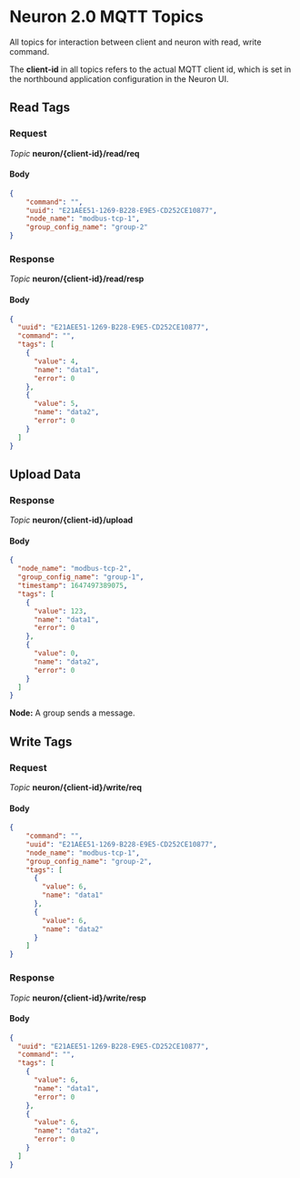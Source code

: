 # Neuron 2.0 MQTT Topics

All topics for interaction between client and neuron with read, write command.

The **client-id** in all topics refers to the actual MQTT client id, which is set in the northbound application configuration in the Neuron UI.

## Read Tags

### Request

*Topic*  **neuron/{client-id}/read/req**

#### Body

```json
{
    "command": "",
    "uuid": "E21AEE51-1269-B228-E9E5-CD252CE10877",
    "node_name": "modbus-tcp-1",
    "group_config_name": "group-2"
}
```

### Response

*Topic*  **neuron/{client-id}/read/resp**

#### Body

```json
{
  "uuid": "E21AEE51-1269-B228-E9E5-CD252CE10877",
  "command": "",
  "tags": [
    {
      "value": 4,
      "name": "data1",
      "error": 0
    },
    {
      "value": 5,
      "name": "data2",
      "error": 0
    }
  ]
}
```

## Upload Data

### Response

*Topic* **neuron/{client-id}/upload**

#### Body

```json
{
  "node_name": "modbus-tcp-2",
  "group_config_name": "group-1",
  "timestamp": 1647497389075,
  "tags": [
    {
      "value": 123,
      "name": "data1",
      "error": 0
    },
    {
      "value": 0,
      "name": "data2",
      "error": 0
    }
  ]
}
```

**Node:**  A group sends a message.

## Write Tags

### Request

*Topic*  **neuron/{client-id}/write/req**

#### Body

```json
{
    "command": "",
    "uuid": "E21AEE51-1269-B228-E9E5-CD252CE10877",
    "node_name": "modbus-tcp-1",
    "group_config_name": "group-2",
    "tags": [
      {
        "value": 6,
        "name": "data1"
      },
      {
        "value": 6,
        "name": "data2"
      }
    ]
}
```

### Response

*Topic*  **neuron/{client-id}/write/resp**

#### Body

```json
{
  "uuid": "E21AEE51-1269-B228-E9E5-CD252CE10877",
  "command": "",
  "tags": [
    {
      "value": 6,
      "name": "data1",
      "error": 0
    },
    {
      "value": 6,
      "name": "data2",
      "error": 0
    }
  ]
}
```
